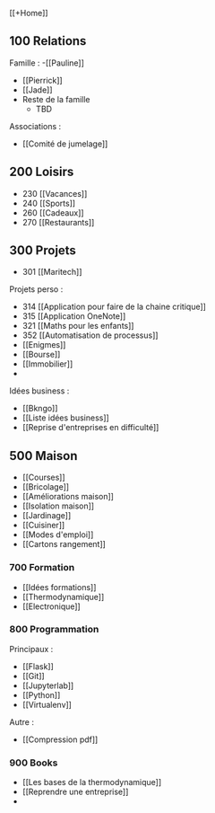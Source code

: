 [[+Home]]

## 100 Relations

Famille :
-[[Pauline]]
- [[Pierrick]]
- [[Jade]]
- Reste de la famille
	- TBD

Associations :
- [[Comité de jumelage]]

## 200 Loisirs
- 230 [[Vacances]]
- 240 [[Sports]]
- 260 [[Cadeaux]]
- 270 [[Restaurants]]

## 300 Projets

- 301 [[Maritech]]

Projets perso :
- 314 [[Application pour faire de la chaine critique]]
- 315 [[Application OneNote]]
- 321 [[Maths pour les enfants]]
- 352 [[Automatisation de processus]]
- [[Enigmes]]
- [[Bourse]]
- [[Immobilier]]
- 

Idées business :
- [[Bkngo]]
- [[Liste idées business]]
- [[Reprise d'entreprises en difficulté]]


## 500 Maison

- [[Courses]]
- [[Bricolage]]
- [[Améliorations maison]]
- [[Isolation maison]]
- [[Jardinage]]
- [[Cuisiner]]
- [[Modes d'emploi]]
- [[Cartons rangement]]


### 700 Formation

- [[Idées formations]]
- [[Thermodynamique]]
- [[Electronique]]

### 800 Programmation

Principaux :
- [[Flask]]
- [[Git]]
- [[Jupyterlab]]
- [[Python]]
- [[Virtualenv]]

Autre :
- [[Compression pdf]]

### 900 Books
- [[Les bases de la thermodynamique]]
- [[Reprendre une entreprise]]
- 
